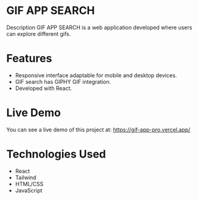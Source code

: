 # GIF APP SEARCH
Description
GIF APP SEARCH is a web application developed where users can explore different gifs.

# Features
- Responsive interface adaptable for mobile and desktop devices.
- GIF search has GIPHY GIF integration.
- Developed with React.

# Live Demo
You can see a live demo of this project at: https://gif-app-pro.vercel.app/

# Technologies Used
- React
- Tailwind
- HTML/CSS
- JavaScript
